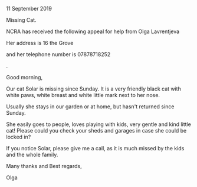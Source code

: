 11 September 2019

Missing Cat.

NCRA has received the following appeal for help from Olga Lavrentjeva

Her address is 16 the Grove

and her telephone number is 07878718252

.

Good morning,

Our cat Solar is missing since Sunday. It is a very friendly black cat with white paws, white breast and white little mark next to her nose.

Usually she stays in our garden or at home, but hasn't returned since Sunday.

She easily goes to people, loves playing with kids, very gentle and kind little cat! Please could you check your sheds and garages in case she could be locked in?

If you notice Solar, please give me a call, as it is much missed by the kids and the whole family.

Many thanks and Best regards,

Olga
